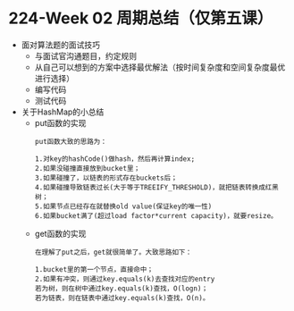 # 224-Week 02 周期总结（仅第五课）
* 面对算法题的面试技巧
    + 与面试官沟通题目，约定规则
    + 从自己可以想到的方案中选择最优解法（按时间复杂度和空间复杂度最优进行选择）
    + 编写代码
    + 测试代码
* 关于HashMap的小总结
    + put函数的实现
        ```
        put函数大致的思路为：

        1.对key的hashCode()做hash，然后再计算index;
        2.如果没碰撞直接放到bucket里；
        3.如果碰撞了，以链表的形式存在buckets后；
        4.如果碰撞导致链表过长(大于等于TREEIFY_THRESHOLD)，就把链表转换成红黑树；
        5.如果节点已经存在就替换old value(保证key的唯一性)
        6.如果bucket满了(超过load factor*current capacity)，就要resize。

        ```
    + get函数的实现
        ```
        在理解了put之后，get就很简单了。大致思路如下：

        1.bucket里的第一个节点，直接命中；
        2.如果有冲突，则通过key.equals(k)去查找对应的entry
        若为树，则在树中通过key.equals(k)查找，O(logn)；
        若为链表，则在链表中通过key.equals(k)查找，O(n)。
        ```

  

